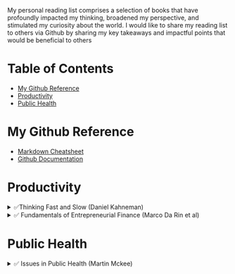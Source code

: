 My personal reading list comprises a selection of books that have profoundly impacted my thinking, broadened my perspective, and stimulated my curiosity about the world. I would like to share my reading list to others via Github by sharing my key takeaways and impactful points that would be beneficial to others

# Table of Contents
- [My Github Reference](https://github.com/Syarmine/Reading-List/blob/main/README.md#my-github-reference)
- [Productivity](https://github.com/Syarmine/Reading-List/blob/main/README.md#productivity)
- [Public Health](https://github.com/Syarmine/Reading-List/blob/main/README.md#public-health)

# My Github Reference
- [Markdown Cheatsheet](https://github.com/adam-p/markdown-here/wiki/Markdown-Cheatsheet)
- [Github Documentation](https://docs.github.com/en/get-started)

# Productivity 

<details>
  <summary>✅Thinking Fast and Slow (Daniel Kahneman) </summary>
  
  - understanding the biases of intuition
  - people are prone to overestimate how much we understand about the world and to underestimate the role of chance in events 
  - Buy the book: [Thinking Fast and Slow (Daniel Kahneman)](https://www.amazon.co.uk/Thinking-Fast-Slow-Daniel-Kahneman/dp/0141033576)

</details>
<details>
  <summary> ✅ Fundamentals of Entrepreneurial Finance (Marco Da Rin et al) </summary>
  
  - How do investors pick winner? How do they finance growth
  - How do entrepreneurs manage to attract interest from investors?
  - A good corporate finance book help us to understand the world of investors, and an entrepreneurship book help to understand the world of entreprenurs.
  - Buy the book: [Fundamentals of Entrepreneurial Finance (Marco Da Rin et al)](https://amzn.eu/d/9GsWwwy)

</details>


</details>

# Public Health  
<details>
  <summary> ✅ Issues in Public Health (Martin Mckee) </summary>

  - new contemporary issues in public health: planetary health, commercial and social determinant of health, NCDs, ageing population
  - Understanding different perspectives to ensure inclusivity in health interventions 
  - Buy the book: [Issues in Public Health (Martin Mckee et al)](https://amzn.eu/d/9GsWwwy)
